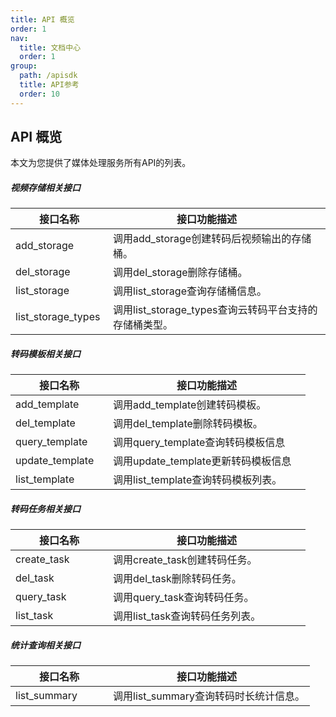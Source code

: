 ```yaml
---
title: API 概览
order: 1
nav:
  title: 文档中心
  order: 1
group:
  path: /apisdk
  title: API参考
  order: 10
---
```





## API 概览

本文为您提供了媒体处理服务所有API的列表。

##### 视频存储相关接口

| <div style="width:140px"> 接口名称 </div> | <div style="width:300px"> 接口功能描述 </div>          |
| ----------------------------------------- | ------------------------------------------------------ |
| add_storage                               | 调用add_storage创建转码后视频输出的存储桶。            |
| del_storage                               | 调用del_storage删除存储桶。                            |
| list_storage                              | 调用list_storage查询存储桶信息。                       |
| list_storage_types                        | 调用list_storage_types查询云转码平台支持的存储桶类型。 |



##### 转码模板相关接口

| <div style="width:140px"> 接口名称     </div> | <div style="width:300px"> 接口功能描述</div> |
| --------------------------------------------- | -------------------------------------------- |
| add_template                                  | 调用add_template创建转码模板。               |
| del_template                                  | 调用del_template删除转码模板。               |
| query_template                                | 调用query_template查询转码模板信息           |
| update_template                               | 调用update_template更新转码模板信息          |
| list_template                                 | 调用list_template查询转码模板列表。          |



##### 转码任务相关接口

| <div style="width:140px"> 接口名称 </div> | <div style="width:300px"> 接口功能描述 </div> |
| ----------------------------------------- | --------------------------------------------- |
| create_task                               | 调用create_task创建转码任务。                 |
| del_task                                  | 调用del_task删除转码任务。                    |
| query_task                                | 调用query_task查询转码任务。                  |
| list_task                                 | 调用list_task查询转码任务列表。               |



##### 统计查询相关接口

| <div style="width:140px"> 接口名称</div> | <div style="width:300px"> 接口功能描述 </div> |
| ---------------------------------------- | --------------------------------------------- |
| list_summary                             | 调用list_summary查询转码时长统计信息。        |


